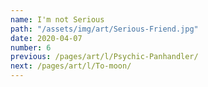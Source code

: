 ```yaml
---
name: I'm not Serious
path: "/assets/img/art/Serious-Friend.jpg"
date: 2020-04-07
number: 6
previous: /pages/art/l/Psychic-Panhandler/
next: /pages/art/l/To-moon/
---
```

